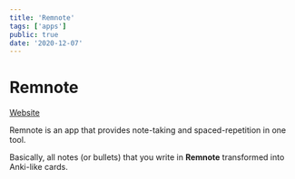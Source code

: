 ```yaml
---
title: 'Remnote'
tags: ['apps']
public: true
date: '2020-12-07'
---
```


# Remnote 

[Website](https://www.remnote.io/documentation)

Remnote is an app that provides note-taking and spaced-repetition in one tool. 

Basically, all notes (or bullets) that you write in **Remnote** transformed into Anki-like cards.

